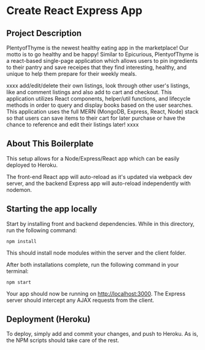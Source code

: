 # Create React Express App

## Project Description

PlentyofThyme is the newest healthy eating app in the marketplace! Our motto is to go healthy and be happy! Similar to Epicurious, PlentyofThyme is a react-based single-page application which allows users to pin ingredients to their pantry and save receipes that they find interesting, healthy, and unique to help them prepare for their weekly meals. 

xxxx add/edit/delete their own listings, look through other user's listings, like and comment listings and also add to cart and checkout. This application utilizes React components, helper/util functions, and lifecycle methods in order to query and display books based on the user searches. This application uses the full MERN (MongoDB, Express, React, Node) stack so that users can save items to their cart for later purchase or have the chance to reference and edit their listings later! xxxx

## About This Boilerplate

This setup allows for a Node/Express/React app which can be easily deployed to Heroku.

The front-end React app will auto-reload as it's updated via webpack dev server, and the backend Express app will auto-reload independently with nodemon.

## Starting the app locally

Start by installing front and backend dependencies. While in this directory, run the following command:

```
npm install
```

This should install node modules within the server and the client folder.

After both installations complete, run the following command in your terminal:

```
npm start
```

Your app should now be running on <http://localhost:3000>. The Express server should intercept any AJAX requests from the client.

## Deployment (Heroku)

To deploy, simply add and commit your changes, and push to Heroku. As is, the NPM scripts should take care of the rest.
